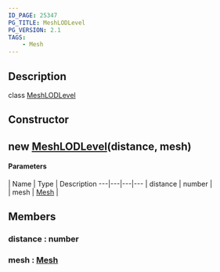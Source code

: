 ```yaml
---
ID_PAGE: 25347
PG_TITLE: MeshLODLevel
PG_VERSION: 2.1
TAGS:
    - Mesh
---
```

## Description

class [MeshLODLevel](/classes/2.3/MeshLODLevel)



## Constructor

##  new [MeshLODLevel](/classes/2.3/MeshLODLevel)(distance, mesh)



#### Parameters
 | Name | Type | Description
---|---|---|---
 | distance | number |   
 | mesh | [Mesh](/classes/2.3/Mesh) |   
## Members

### distance : number



### mesh : [Mesh](/classes/2.3/Mesh)



